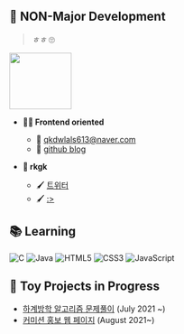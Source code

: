 ## 🐏 NON-Major Development
> *ㅎㅎ* 🙄

<p align="left"><img src="https://user-images.githubusercontent.com/77262012/126252543-d68d67e3-e3c6-44ce-89d1-cfb54d181180.gif" height="100" width="110"></p>

- **🙋‍♀️ Frontend oriented**   
    - 📧 qkdwlals613@naver.com   
    - 📝 [github blog](http://REEENG9.github.io/)   

- **🎨 rkgk**     
    - 🖌 [트위터](https://twitter.com/brlamb_04)   
    - 🖌 [:>](https://scratch.mit.edu/projects/473178997)   



##  📚 Learning
<img alt="C" src="https://img.shields.io/badge/c-F78181.svg?&style=for-the-badge&logo=c&logoColor=white"/>

<img alt="Java" src="https://img.shields.io/badge/java-FEDA47.svg?&style=for-the-badge&logo=java&logoColor=white"/>

<img alt="HTML5" src="https://img.shields.io/badge/HTML5-B1E07E.svg?&style=for-the-badge&logo=HTML5&logoColor=white"/>

<img alt="CSS3" src="https://img.shields.io/badge/CSS3-59B3E3.svg?&style=for-the-badge&logo=CSS3&logoColor=white"/>

<img alt="JavaScript" src="https://img.shields.io/badge/JavaScript-D19CE2?&style=for-the-badge&logo=JavaScript&logoColor=white"/>

## 📢 Toy Projects in Progress
- [하계방학 알고리즘 문제풀이](https://github.com/REEENG9/algorithm_study) (July 2021 ~)
- [커미션 홍보 웹 페이지](https://github.com/REEENG9/Commission-page) (August 2021~) 

